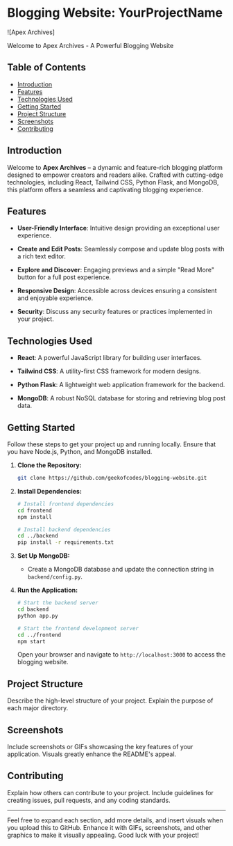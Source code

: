 # Blogging Website: YourProjectName

![Apex Archives]

Welcome to Apex Archives - A Powerful Blogging Website

## Table of Contents

- [Introduction](#introduction)
- [Features](#features)
- [Technologies Used](#technologies-used)
- [Getting Started](#getting-started)
- [Project Structure](#project-structure)
- [Screenshots](#screenshots)
- [Contributing](#contributing)

## Introduction

Welcome to **Apex Archives** – a dynamic and feature-rich blogging platform designed to empower creators and readers alike. Crafted with cutting-edge technologies, including React, Tailwind CSS, Python Flask, and MongoDB, this platform offers a seamless and captivating blogging experience.

## Features

- **User-Friendly Interface**: Intuitive design providing an exceptional user experience.
  
- **Create and Edit Posts**: Seamlessly compose and update blog posts with a rich text editor.

- **Explore and Discover**: Engaging previews and a simple "Read More" button for a full post experience.

- **Responsive Design**: Accessible across devices ensuring a consistent and enjoyable experience.

- **Security**: Discuss any security features or practices implemented in your project.

## Technologies Used

- **React**: A powerful JavaScript library for building user interfaces.

- **Tailwind CSS**: A utility-first CSS framework for modern designs.

- **Python Flask**: A lightweight web application framework for the backend.

- **MongoDB**: A robust NoSQL database for storing and retrieving blog post data.

## Getting Started

Follow these steps to get your project up and running locally. Ensure that you have Node.js, Python, and MongoDB installed.

1. **Clone the Repository:**

    ```bash
    git clone https://github.com/geekofcodes/blogging-website.git
    ```

2. **Install Dependencies:**

    ```bash
    # Install frontend dependencies
    cd frontend
    npm install

    # Install backend dependencies
    cd ../backend
    pip install -r requirements.txt
    ```

3. **Set Up MongoDB:**

    - Create a MongoDB database and update the connection string in `backend/config.py`.

4. **Run the Application:**

    ```bash
    # Start the backend server
    cd backend
    python app.py

    # Start the frontend development server
    cd ../frontend
    npm start
    ```

    Open your browser and navigate to `http://localhost:3000` to access the blogging website.

## Project Structure

Describe the high-level structure of your project. Explain the purpose of each major directory.

## Screenshots

Include screenshots or GIFs showcasing the key features of your application. Visuals greatly enhance the README's appeal.

## Contributing

Explain how others can contribute to your project. Include guidelines for creating issues, pull requests, and any coding standards.

---

Feel free to expand each section, add more details, and insert visuals when you upload this to GitHub. Enhance it with GIFs, screenshots, and other graphics to make it visually appealing. Good luck with your project!
